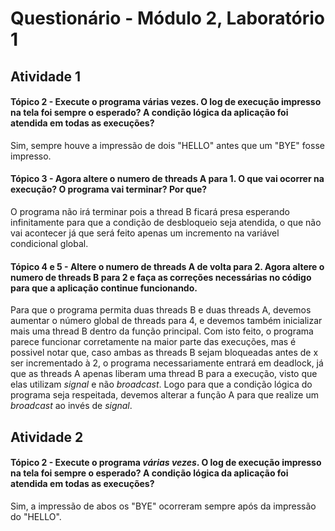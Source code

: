 # Questionário - Módulo 2, Laboratório 1

## Atividade 1
#### Tópico 2 - Execute o programa **várias vezes**. O log de execução impresso na tela foi sempre o esperado? A condição lógica da aplicação foi atendida em todas as execuções?
Sim, sempre houve a impressão de dois "HELLO" antes que um "BYE" fosse impresso.

#### Tópico 3 - Agora altere o numero de threads A para 1. O que vai ocorrer na execução? O programa vai terminar? Por que?
O programa não irá terminar pois a thread B ficará presa esperando infinitamente para que a condição de desbloqueio seja atendida, o que não vai acontecer já que será feito apenas um incremento na variável condicional global.

#### Tópico 4 e 5 - Altere o numero de threads A de volta para 2. Agora altere o numero de threads B para 2 e faça as correções necessárias no código para que a aplicação continue funcionando.
Para que o programa permita duas threads B e duas threads A, devemos aumentar o número global de threads para 4, e devemos também inicializar mais uma thread B dentro da função principal. Com isto feito, o programa parece funcionar corretamente na maior parte das execuções, mas é possivel notar que, caso ambas as threads B sejam bloqueadas antes de x ser incrementado à 2, o programa necessariamente entrará em deadlock, já que as threads A apenas liberam uma thread B para a execução, visto que elas utilizam *signal* e não *broadcast*. Logo para que a condição lógica do programa seja respeitada, devemos alterar a função A para que realize um *broadcast* ao invés de *signal*.

## Atividade 2
#### Tópico 2 - Execute o programa *várias vezes*. O log de execução impresso na tela foi sempre o esperado? A condição lógica da aplicação foi atendida em todas as execuções?
Sim, a impressão de abos os "BYE" ocorreram sempre após da impressão do "HELLO".
